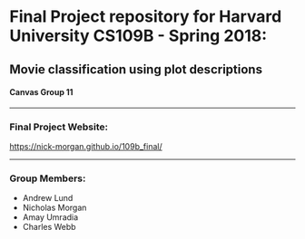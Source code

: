 # Final Project repository for Harvard University CS109B - Spring 2018:
## Movie classification using plot descriptions
#### Canvas Group 11

---

### Final Project Website:
https://nick-morgan.github.io/109b_final/

---

### Group Members:
- Andrew Lund
- Nicholas Morgan
- Amay Umradia
- Charles Webb
